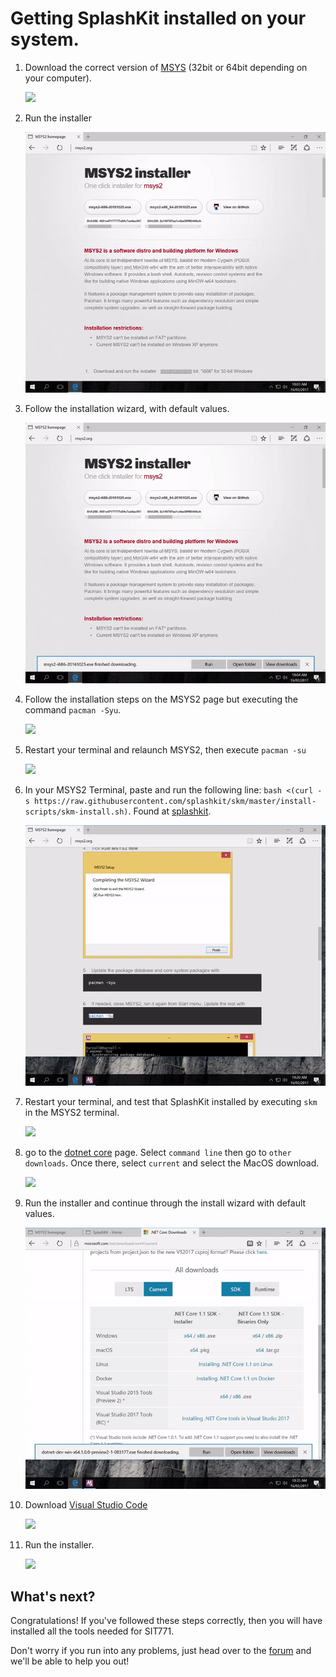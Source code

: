 # Getting SplashKit installed on your system.

1. Download the correct version of [MSYS](www.msys2.org) (32bit or 64bit depending on your computer).

    ![](../../images/install-gifs/Windows/1.gif)

1. Run the installer

    ![](../../images/install-gifs/Windows/2.gif)

1. Follow the installation wizard, with default values.

    ![](../../images/install-gifs/Windows/3.gif)

1. Follow the installation steps on the MSYS2 page but executing the command `pacman -Syu`.

    ![](../../images/install-gifs/Windows/4.gif)

1. Restart your terminal and relaunch MSYS2, then execute `pacman -su`

    ![](../../images/install-gifs/Windows/5.gif)

1. In your MSYS2 Terminal, paste and run the following line: `bash <(curl -s https://raw.githubusercontent.com/splashkit/skm/master/install-scripts/skm-install.sh)`. Found at [splashkit](splashkit.io).

    ![](../../images/install-gifs/Windows/6.gif)

1. Restart your terminal, and test that SplashKit installed by executing `skm` in the MSYS2 terminal.

    ![](../../images/install-gifs/Windows/7.gif)

1. go to the [dotnet core](https://www.microsoft.com/net/core) page. Select `command line` then go to `other downloads`.
Once there, select `current` and select the MacOS download.

    ![](../../images/install-gifs/Windows/8.gif)

1. Run the installer and continue through the install wizard with default values.

    ![](../../images/install-gifs/Windows/9.gif)

1. Download [Visual Studio Code](code.visualstudio.com)

    ![](../../images/install-gifs/Windows/10.gif)

1. Run the installer.

    ![](../../images/install-gifs/Windows/11.gif)

## What's next?
Congratulations! If you've followed these steps correctly, then you will have installed all the tools needed for SIT771.

Don't worry if you run into any problems, just head over to the [forum](http://sit771-discourse.it.deakin.edu.au/) and we'll be able to help you out!